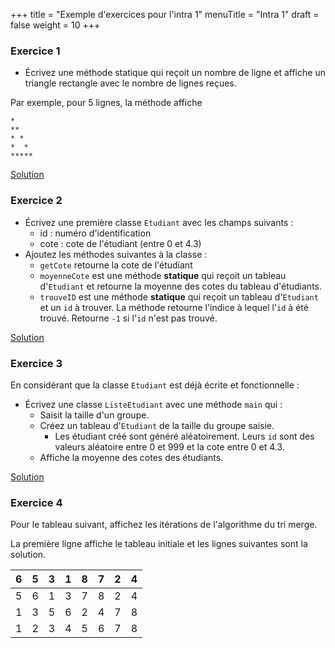 +++
title = "Exemple d'exercices pour l'intra 1"
menuTitle = "Intra 1"
draft = false
weight = 10
+++

### Exercice 1

* Écrivez une méthode statique qui reçoit un nombre de ligne et affiche un triangle rectangle avec le nombre de lignes reçues.

Par exemple, pour 5 lignes, la méthode affiche
```text
*
**
* *
*  *
*****
```

[Solution](/INF111/sources/TriangleRectangle.java)

### Exercice 2

* Écrivez une première classe `Etudiant` avec les champs suivants :
  * id : numéro d'identification
  * cote : cote de l'étudiant (entre 0 et 4.3)
* Ajoutez les méthodes suivantes à la classe :
  * `getCote` retourne la cote de l'étudiant
  * `moyenneCote` est une méthode **statique** qui reçoit un tableau d'`Etudiant` et retourne la moyenne des cotes du tableau d'étudiants.
  * `trouveID` est une méthode **statique** qui reçoit un tableau d'`Etudiant` et un `id` à trouver. La méthode retourne l'indice à lequel l'`id` à été trouvé. Retourne `-1` si l'`id` n'est pas trouvé.

[Solution](/INF111/sources/Etudiant.java)

### Exercice 3

En considérant que la classe `Etudiant` est déjà écrite et fonctionnelle :

* Écrivez une classe `ListeEtudiant` avec une méthode `main` qui :
  * Saisit la taille d'un groupe.
  * Créez un tableau d'`Etudiant` de la taille du groupe saisie.
    * Les étudiant créé sont généré aléatoirement. Leurs `id` sont des valeurs aléatoire entre 0 et 999 et la cote entre 0 et 4.3.
  * Affiche la moyenne des cotes des étudiants.

[Solution](/INF111/sources/ListeEtudiant.java)

### Exercice 4

Pour le tableau suivant, affichez les itérations de l'algorithme du tri merge.

La première ligne affiche le tableau initiale et les lignes suivantes sont la solution.

| 6 | 5 | 3 | 1 | 8 | 7 | 2 | 4 |
|---|---|---|---|---|---|---|---|
| 5 | 6 | 1 | 3 | 7 | 8 | 2 | 4 |
| 1 | 3 | 5 | 6 | 2 | 4 | 7 | 8 |
| 1 | 2 | 3 | 4 | 5 | 6 | 7 | 8 |